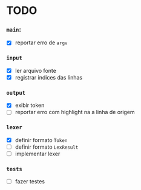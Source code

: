 # TODO

### `main`:
- [x] reportar erro de `argv`

### `input`
- [x] ler arquivo fonte
- [x] registrar indices das linhas

### `output`
- [x] exibir token
- [ ] reportar erro com highlight na a linha de origem

### `lexer`
- [x] definir formato `Token`
- [ ] definir formato `LexResult`
- [ ] implementar lexer

### `tests`
- [ ] fazer testes


